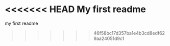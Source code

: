 <<<<<<< HEAD
My first readme
=======
my first readme
>>>>>>> 46f58bc17d357ba1e4b3cd8edf629aa24051d9c1
